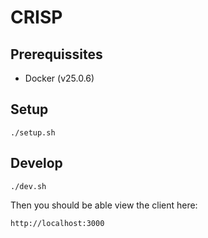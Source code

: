 # CRISP

## Prerequissites

- Docker (v25.0.6)

## Setup

```
./setup.sh
```

## Develop

```
./dev.sh
```

Then you should be able view the client here:

```
http://localhost:3000
```
